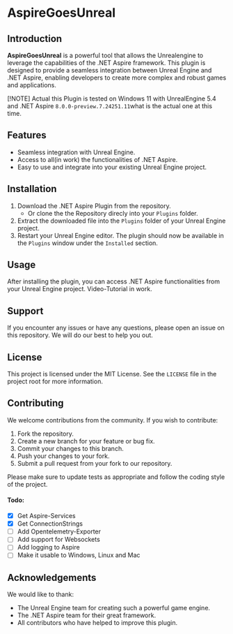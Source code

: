 # AspireGoesUnreal

## Introduction

**AspireGoesUnreal** is a powerful tool that allows the Unrealengine to leverage the capabilities of the .NET Aspire framework. This plugin is designed to provide a seamless integration between Unreal Engine and .NET Aspire, enabling developers to create more complex and robust games and applications.

[!NOTE]
Actual this Plugin is tested on Windows 11 with UnrealEngine 5.4 and .NET Aspire `8.0.0-preview.7.24251.11`what is the actual one at this time. 

## Features

- Seamless integration with Unreal Engine.
- Access to all(in work) the functionalities of .NET Aspire.
- Easy to use and integrate into your existing Unreal Engine project.

## Installation

1. Download the .NET Aspire Plugin from the repository.
   - Or clone the the Repository direcly into your `Plugins` folder.
2. Extract the downloaded file into the `Plugins` folder of your Unreal Engine project.
3. Restart your Unreal Engine editor. The plugin should now be available in the `Plugins` window under the `Installed` section.


## Usage

After installing the plugin, you can access .NET Aspire functionalities from your Unreal Engine project. Video-Tutorial in work.

## Support

If you encounter any issues or have any questions, please open an issue on this repository. We will do our best to help you out.

## License

This project is licensed under the MIT License. See the `LICENSE` file in the project root for more information.

## Contributing

We welcome contributions from the community. If you wish to contribute:

1. Fork the repository.
2. Create a new branch for your feature or bug fix.
3. Commit your changes to this branch.
4. Push your changes to your fork.
5. Submit a pull request from your fork to our repository.

Please make sure to update tests as appropriate and follow the coding style of the project.

#### Todo:
- [X] Get Aspire-Services
- [X] Get ConnectionStrings
- [ ] Add Opentelemetry-Exporter
- [ ] Add support for Websockets
- [ ] Add logging to Aspire
- [ ] Make it usable to Windows, Linux and Mac

## Acknowledgements

We would like to thank:

- The Unreal Engine team for creating such a powerful game engine.
- The .NET Aspire team for their great framework.
- All contributors who have helped to improve this plugin.

